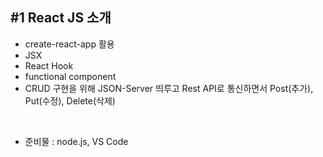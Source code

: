 ## #1 React JS 소개

- create-react-app 활용   
- JSX   
- React Hook   
- functional component   
- CRUD 구현을 위해 JSON-Server 띄루고 Rest API로 통신하면서 Post(추가), Put(수정), Delete(삭제)   
<br>

- 준비물 : node.js, VS Code
